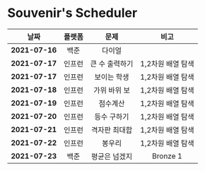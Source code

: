 # Souvenir's Scheduler

|      날짜      | 플랫폼 |      문제      |       비고        |
| :------------: | :----: | :------------: | :---------------: |
| **2021-07-16** |  백준  |     다이얼     |                   |
| **2021-07-17** | 인프런 | 큰 수 출력하기 | 1,2차원 배열 탐색 |
| **2021-07-17** | 인프런 |  보이는 학생   | 1,2차원 배열 탐색 |
| **2021-07-18** | 인프런 |  가위 바위 보  | 1,2차원 배열 탐색 |
| **2021-07-19** | 인프런 |    점수계산    | 1,2차원 배열 탐색 |
| **2021-07-20** | 인프런 |  등수 구하기   | 1,2차원 배열 탐색 |
| **2021-07-21** | 인프런 | 격자판 최대합  | 1,2차원 배열 탐색 |
| **2021-07-22** | 인프런 |     봉우리     | 1,2차원 배열 탐색 |
| **2021-07-23** |  백준  | 평균은 넘겠지  |     Bronze 1      |
